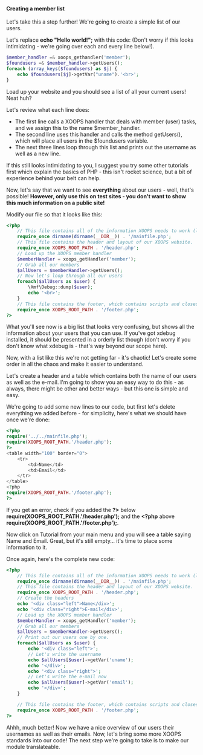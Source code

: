 #### Creating a member list
Let's take this a step further! We're going to create a simple list of our users. 

Let's replace **echo "Hello world!";** with this code:
(Don't worry if this looks intimidating - we're going over each and every line below!).

```php
$member_handler =& xoops_gethandler('member');
$foundusers =& $member_handler->getUsers();
foreach (array_keys($foundusers) as $j) {
    echo $foundusers[$j]->getVar("uname").'<br>';
}
```
Load up your website and you should see a list of all your current users! Neat huh?

Let's review what each line does:
* The first line calls a XOOPS handler that deals with member (user) tasks, and we assign this to the name $member_handler.
* The second line uses this handler and calls the method getUsers(), which will place all users in the $foundusers variable.
* The next three lines loop through this list and prints out the username as well as a new line.

If this still looks intimidating to you, I suggest you try some other tutorials first which explain the basics of PHP - this isn't rocket science, but a bit of experience behind your belt can help.

Now, let's say that we want to see **everything** about our users - well, that's possible! **However, only use this on test sites - you don't want to show this much information on a public site!**

Modify our file so that it looks like this:

```php
<?php
    // This file contains all of the information XOOPS needs to work (like the database information). It's the bootstrap of XOOPS, basicly.
    require_once dirname(dirname(__DIR__)) . '/mainfile.php';
    // This file contains the header and layout of our XOOPS website.
    require_once XOOPS_ROOT_PATH . '/header.php';
    // Load up the XOOPS member handler
    $memberHandler = xoops_getHandler('member');
    // Grab all our members
    $allUsers = $memberHandler->getUsers();
    // Now let's loop through all our users
    foreach($allUsers as $user) {
        \Xmf\Debug::dump($user);
        echo '<br>';
    }
    // This file contains the footer, which contains scripts and closes our layout.
    require_once XOOPS_ROOT_PATH . '/footer.php';
?>
```
What you'll see now is a big list that looks very confusing, but shows all the information about your users that you can use.
If you've got xdebug installed, it should be presented in a orderly list though (don't worry if you don't know what xdebug is - that's way beyond our scope here).

Now, with a list like this we're not getting far - it's chaotic! Let's create some order in all the chaos and make it easier to understand.

Let's create a header and a table which contains both the name of our users as well as the e-mail. 
I'm going to show you an easy way to do this - as always, there might be other and better ways - but this one is simple and easy.

We're going to add some new lines to our code, but first let's delete everything we added before - for simplicity, here's what we should have once we're done:

```php
<?php
require('../../mainfile.php');
require(XOOPS_ROOT_PATH.'/header.php');
?>
<table width="100" border="0">
    <tr>
        <td>Name</td>
        <td>Email</td>
    </tr>
</table>
<?php
require(XOOPS_ROOT_PATH.'/footer.php');
?>
```
If you get an error, check if you added the **?>** below **require(XOOPS_ROOT_PATH.'/header.php');** and the  **<?php** above **require(XOOPS_ROOT_PATH.'/footer.php');**.

Now click on Tutorial from your main menu and you will see a table saying Name and Email. Great, but it's still empty... it's time to place some information to it.

Once again, here's the complete new code:

```php
<?php
    // This file contains all of the information XOOPS needs to work (like the database information). It's the bootstrap of XOOPS, basicly.
    require_once dirname(dirname(__DIR__)) . '/mainfile.php';
    // This file contains the header and layout of our XOOPS website.
    require_once XOOPS_ROOT_PATH . '/header.php';
    // Create the headers
    echo '<div class="left">Name</div>';
    echo '<div class="right">E-mail</div>';
    // Load up the XOOPS member handler
    $memberHandler = xoops_getHandler('member');
    // Grab all our members
    $allUsers = $memberHandler->getUsers();
    // Print out our users one by one.
    foreach($allUsers as $user) {
        echo '<div class="left">';
        // Let's write the username
        echo $allUsers[$user]->getVar('uname');
        echo '</div>';
        echo '<div class="right">';
        // Let's write the e-mail now
        echo $allUsers[$user]->getVar('email');
        echo '</div>';
    }

    // This file contains the footer, which contains scripts and closes our layout.
    require_once XOOPS_ROOT_PATH . '/footer.php';
?>
```

Ahhh, much better! Now we have a nice overview of our users their usernames as well as their emails. Now, let's bring some more XOOPS standards into our code!
The next step we're going to take is to make our module translateable.